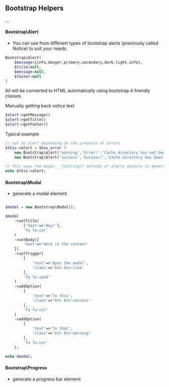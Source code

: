 ## Bootstrap Helpers

...

#### Bootstrap\Alert

* You can use from different types of bootstrap alerts (previously called Notice) to suit your needs

```php
Bootstrap\Alert(
	$message={info,danger,primary,secondary,dark,light,info}, 
	$title=null, 
	$message=null, 
	$footer=null
)
```
All will be converted to HTML automatically using bootstrap 4 friendly classes.

Manually getting back notice text
```php
$alert->getMessage()
$alert->getTitle()
$alert->getFooter()
```

Typical example

```php
// set an alert depending on the presence of errors
$this->alert = $has_error ? 
	new Bootstrap\Alert('warning','Error!','Cache directory has not been emptied') :
	new Bootstrap\Alert('success','Success!','Cache directory has been emptied');

// this uses the magic __toString() methods of alerts objects to generate html code on the fly
echo $this->alert;

```


#### Bootstrap\Modal

* generate a modal element
```php

$modal = new Bootstrap\Modal();

$modal
	->setTitle(
		['text'=>'Hey!'],
		'fa fa-car'
	)
	->setBody([
		'text'=>'Here is the content'
	])
	->setTrigger(
		[
			'text'=>'Open the modal',
			'class'=>'btn btn-link'
		],
		'fa fa-send'
	)
	->addOption(
		[
			'text'=>'To this',
			'class'=>'btn btn-success'
		],
		'fa fa-car'
	)
	->addOption(
		[
			'text'=>'To that',
			'class'=>'btn btn-warning'
		],
		'fa fa-car'
	);

echo $modal;

```

#### Bootstrap\Progress

* generate a progress bar element
```php

```

